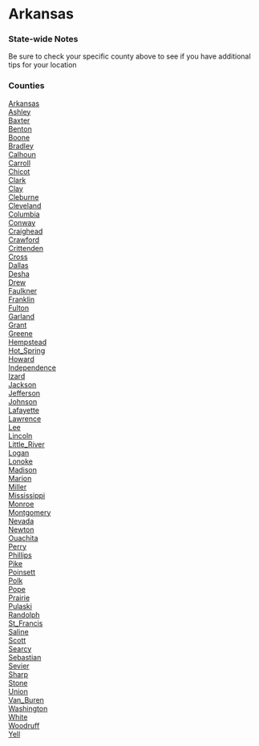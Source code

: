 # Arkansas

### State-wide Notes
Be sure to check your specific county above to see if you have additional tips for your location

### Counties
[Arkansas](Arkansas.md)\
[Ashley](Ashley.md)\
[Baxter](Baxter.md)\
[Benton](Benton.md)\
[Boone](Boone.md)\
[Bradley](Bradley.md)\
[Calhoun](Calhoun.md)\
[Carroll](Carroll.md)\
[Chicot](Chicot.md)\
[Clark](Clark.md)\
[Clay](Clay.md)\
[Cleburne](Cleburne.md)\
[Cleveland](Cleveland.md)\
[Columbia](Columbia.md)\
[Conway](Conway.md)\
[Craighead](Craighead.md)\
[Crawford](Crawford.md)\
[Crittenden](Crittenden.md)\
[Cross](Cross.md)\
[Dallas](Dallas.md)\
[Desha](Desha.md)\
[Drew](Drew.md)\
[Faulkner](Faulkner.md)\
[Franklin](Franklin.md)\
[Fulton](Fulton.md)\
[Garland](Garland.md)\
[Grant](Grant.md)\
[Greene](Greene.md)\
[Hempstead](Hempstead.md)\
[Hot_Spring](Hot_Spring.md)\
[Howard](Howard.md)\
[Independence](Independence.md)\
[Izard](Izard.md)\
[Jackson](Jackson.md)\
[Jefferson](Jefferson.md)\
[Johnson](Johnson.md)\
[Lafayette](Lafayette.md)\
[Lawrence](Lawrence.md)\
[Lee](Lee.md)\
[Lincoln](Lincoln.md)\
[Little_River](Little_River.md)\
[Logan](Logan.md)\
[Lonoke](Lonoke.md)\
[Madison](Madison.md)\
[Marion](Marion.md)\
[Miller](Miller.md)\
[Mississippi](Mississippi.md)\
[Monroe](Monroe.md)\
[Montgomery](Montgomery.md)\
[Nevada](Nevada.md)\
[Newton](Newton.md)\
[Ouachita](Ouachita.md)\
[Perry](Perry.md)\
[Phillips](Phillips.md)\
[Pike](Pike.md)\
[Poinsett](Poinsett.md)\
[Polk](Polk.md)\
[Pope](Pope.md)\
[Prairie](Prairie.md)\
[Pulaski](Pulaski.md)\
[Randolph](Randolph.md)\
[St_Francis](St_Francis.md)\
[Saline](Saline.md)\
[Scott](Scott.md)\
[Searcy](Searcy.md)\
[Sebastian](Sebastian.md)\
[Sevier](Sevier.md)\
[Sharp](Sharp.md)\
[Stone](Stone.md)\
[Union](Union.md)\
[Van_Buren](Van_Buren.md)\
[Washington](Washington.md)\
[White](White.md)\
[Woodruff](Woodruff.md)\
[Yell](Yell.md)
